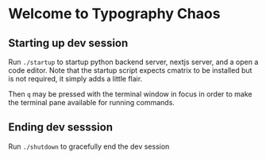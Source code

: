 # Welcome to Typography Chaos

## Starting up dev session

Run `./startup` to startup python backend server, nextjs server, and a open a code editor. Note that the startup script expects cmatrix to be installed but is not required, it simply adds a little flair.

Then `q` may be pressed with the terminal window in focus in order to make the terminal pane available for running commands.

## Ending dev sesssion

Run `./shutdown` to gracefully end the dev session
